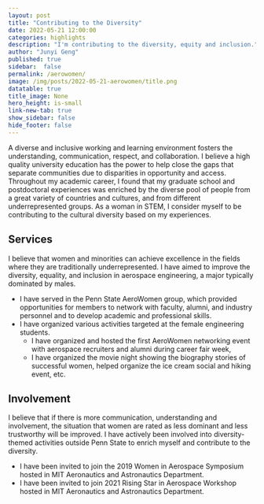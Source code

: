 ```yaml
---
layout: post
title: "Contributing to the Diversity"
date: 2022-05-21 12:00:00
categories: highlights
description: "I'm contributing to the diversity, equity and inclusion."
author: "Junyi Geng"
published: true
sidebar:  false
permalink: /aerowomen/
image: /img/posts/2022-05-21-aerowomen/title.png
datatable: true
title_image: None
hero_height: is-small
link-new-tab: true
show_sidebar: false
hide_footer: false
---
```




A diverse and inclusive working and learning environment fosters the understanding, communication, respect, and collaboration. I believe a high quality university education has the power to help close the gaps that separate communities due to disparities in opportunity and access. Throughout my academic
career, I found that my graduate school and postdoctoral experiences was enriched by the diverse pool of people from a great variety of countries and cultures, and from different underrepresented groups. As a woman in STEM, I consider myself to be contributing to the cultural diversity based on my
experiences.

## Services
I believe that women and minorities can achieve excellence in the fields where they are traditionally underrepresented. I have aimed to improve the diversity, equality, and inclusion in aerospace engineering, a major typically dominated by males. 

* I have served in the Penn State AeroWomen group, which provided opportunities for members to network with faculty, alumni, and industry personnel and to develop academic and professional skills. 
* I have organized various activities targeted at the female engineering students. 
  * I have organized and hosted the first AeroWomen networking event with aerospace recruiters and alumni during career fair week, 
  * I have organized the movie night showing the biography stories of successful women, helped organize the ice cream social and hiking event, etc. 



## Involvement
I believe that if there is more communication, understanding and involvement, the situation that women are rated as less dominant and less trustworthy will be improved. I have actively been involved into diversity-themed activities outside Penn State to enrich myself and contribute to the diversity. 

* I have been invited to join the 2019 Women in Aerospace Symposium hosted in MIT Aeronautics and Astronautics Department. 
* I have been invited to join 2021 Rising Star in Aerospace Workshop hosted in MIT Aeronautics and Astronautics Department.




